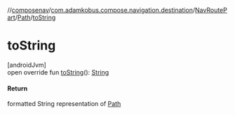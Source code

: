 //[composenav](../../../../index.md)/[com.adamkobus.compose.navigation.destination](../../index.md)/[NavRoutePart](../index.md)/[Path](index.md)/[toString](to-string.md)

# toString

[androidJvm]\
open override fun [toString](to-string.md)(): [String](https://kotlinlang.org/api/latest/jvm/stdlib/kotlin/-string/index.html)

#### Return

formatted String representation of [Path](index.md)

